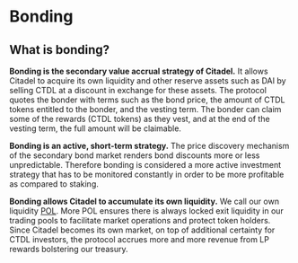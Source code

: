 # Bonding

## What is bonding?

**Bonding is the secondary value accrual strategy of Citadel.** It allows Citadel to acquire its own liquidity and other reserve assets such as DAI by selling CTDL at a discount in exchange for these assets. The protocol quotes the bonder with terms such as the bond price, the amount of CTDL tokens entitled to the bonder, and the vesting term. The bonder can claim some of the rewards (CTDL tokens) as they vest, and at the end of the vesting term, the full amount will be claimable.

**Bonding is an active, short-term strategy.** The price discovery mechanism of the secondary bond market renders bond discounts more or less unpredictable. Therefore bonding is considered a more active investment strategy that has to be monitored constantly in order to be more profitable as compared to staking.

**Bonding allows Citadel to accumulate its own liquidity.** We call our own liquidity [POL](../references/glossary.md#pol). More POL ensures there is always locked exit liquidity in our trading pools to facilitate market operations and protect token holders. Since Citadel becomes its own market, on top of additional certainty for CTDL investors, the protocol accrues more and more revenue from LP rewards bolstering our treasury.
